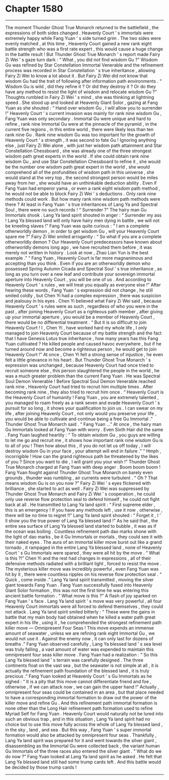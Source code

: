 
# Chapter 1580


---

The moment Thunder Ghost True Monarch returned to the battlefield , the expressions of both sides changed .
Heavenly Court ’ s immortals were extremely happy while Fang Yuan ’ s side turned grim .
The two sides were evenly matched , at this time , Heavenly Court gained a new rank eight battle strength who was a first rate expert , this would cause a huge change in the battle result !
But Thunder Ghost True Monarch ’ s report made Fairy Zi Wei ’ s gaze turn dark : “ What , you did not find wisdom Gu ?”
Wisdom Gu was refined by Star Constellation Immortal Venerable and the refinement process was recorded in Star Constellation ’ s true inheritance , allowing Fairy Zi Wei to know a lot about it . But Fairy Zi Wei did not know that wisdom Gu had the trait of following after information path environments .
“ Wisdom Gu is wild , did they refine it ? Or did they destroy it ? Or do they have any method to resist the light of wisdom and relocate wisdom Gu ?”
Thoughts rumbled in Fairy Zi Wei ’ s mind , she was thinking at lightning speed .
She stood up and looked at Heavenly Giant Solor , gazing at Fang Yuan as she shouted : “ Hand over wisdom Gu , I will allow you to surrender !”
Heavenly Court ’ s current invasion was mainly for rank nine wisdom Gu , Fang Yuan was only secondary .
Immortal Gu were unique and hard to refine , rank nine Immortal Gu were at the pinnacle of the pyramid , in the current five regions , in this entire world , there were likely less than ten rank nine Gu .
Rank nine wisdom Gu was too important for the growth of Heavenly Court ’ s strength , it was second to fate Gu ! Ignoring anything else , just Fairy Zi Wei alone , with just her wisdom path attainment and Star Constellation Chessboard , she was already one of the three strongest wisdom path great experts in the world .
If she could obtain rank nine wisdom Gu , and use Star Constellation Chessboard to refine it , she would be the number one wisdom path great expert in the world , she would comprehend all of the profundities of wisdom path in this universe , she would stand at the very top , the second strongest person would be miles away from her , she would have an unthinkable deduction ability .
Even if Fang Yuan had emperor yama , or even a rank eight wisdom path method , he would not be able to block Fairy Zi Wei ’ s deductions . Only rank nine methods could work .
But how many rank nine wisdom path methods were there ? At least in Fang Yuan ’ s true inheritances of Lang Ya and Spectral Soul , there were no such records !
“ Surrender ?” The hairy man Gu Immortals shook .
Lang Ya land spirit shouted in anger : “ Surrender my ass ! Lang Ya blessed land will only have hairy men dying in battle , we will not be kneeling slaves !”
Fang Yuan was quite curious : “ I am a complete otherworldly demon , in order to get wisdom Gu , will your Heavenly Court spare me ?”
Fairy Zi Wei smiled arrogantly : “ So what if you are a complete otherworldly demon ? Our Heavenly Court predecessors have known about otherworldly demons long ago , we have recruited them before , it was merely not written in history . Look at now , Zhao Lian Yun is the best example .”
“ Fang Yuan , Heavenly Court is far more magnanimous and accepting than you think . Even if you are an otherworldly demon who possessed Spring Autumn Cicada and Spectral Soul ’ s true inheritance , as long as you turn over a new leaf and contribute your sovereign immortal aperture into Heavenly Court , you will be one of us . And according to Heavenly Court ’ s rules , we will treat you equally as everyone else !”
After hearing these words , Fang Yuan ’ s expression did not change , he still smiled coldly , but Chen Yi had a complex expression , there was suspicion and jealousy in his eyes .
Chen Yi believed what Fairy Zi Wei said , because Heavenly Court ’ s rules were as such , regardless of who you were in the past , after joining Heavenly Court as a righteous path member , after giving up your immortal aperture , you would be a member of Heavenly Court , there would be no differential treatment .
“ But it is so difficult to join Heavenly Court ! I , Chen Yi , have worked hard my whole life , I only managed to join Heavenly Court because of my battle strength and the fact that I have Genesis Lotus true inheritance , how many years has this Fang Yuan cultivated ? He killed people and caused havoc everywhere , but if he turned around now and become a righteous person , he would get to join Heavenly Court !”
At once , Chen Yi felt a strong sense of injustice , he even felt a little grievance in his heart .
But Thunder Ghost True Monarch ’ s expression was unchanged , because Heavenly Court had once tried to recruit someone else , this person slaughtered the people in the world , he was a much greater problem than the current Fang Yuan .
He was Spectral Soul Demon Venerable !
Before Spectral Soul Demon Venerable reached rank nine , Heavenly Court had tried to recruit him multiple times . After becoming rank nine , they also tried to recruit him once .
“ Heavenly Court is the Heavenly Court of humanity ! Fang Yuan , you are extremely talented , you managed to roam freely as a rank seven and evade Heavenly Court ’ s pursuit for so long , it shows your qualification to join us . I can swear on my life , after joining Heavenly Court , not only would you preserve your life , you would be able to cultivate and continue being a free Gu Immortal .” Thunder Ghost True Monarch said .
“ Fang Yuan …” At once , the hairy man Gu Immortals looked at Fang Yuan with worry .
Even Sixth Hair did the same .
Fang Yuan laughed heartily : “ To obtain wisdom Gu , you guys are willing to let me go and recruit me , it shows how important rank nine wisdom Gu is to all of you ! Then how about this , if you do not let us off today , I will destroy wisdom Gu in your face , your attempt will end in failure .”
“ Hmph , incorrigible ! How can the grand righteous path be threatened by the likes of you ? Since you want to die , I will grant you your wish !” Thunder Ghost True Monarch charged at Fang Yuan with deep anger .
Boom boom boom !
Fang Yuan fought against Thunder Ghost True Monarch on barely even grounds , thunder was rumbling , air currents were turbulent .
“ Oh ? That means wisdom Gu is on you now ?” Fairy Zi Wei ’ s eyes flickered with brilliance , she started to act as well .
Fairy Zi Wei was suppressed by Thunder Ghost True Monarch and Fairy Zi Wei ’ s cooperation , he could only use reverse flow protection seal to defend himself , he could not fight back at all .
He transmitted to Lang Ya land spirit : “ First supreme elder , this is an emergency ! If you have any methods left , use it now , otherwise , there will be no time to regret !!”
Lang Ya land spirit shouted : “ Forget it , I ’ ll show you the true power of Lang Ya blessed land !”
As he said that , the entire sea surface of Lang Ya blessed land started to bubble , it was as if the ocean was boiling .
Countless refinement path dao marks shone with the light of dao marks , be it Gu Immortals or mortals , they could see it with their naked eyes .
The aura of an immortal killer move burst out like a grand tornado , it rampaged in the entire Lang Ya blessed land , none of Heavenly Court ’ s Gu Immortals were spared , they were all hit by the move .
“ What is this ?!” Chen Yi and the rest had changes in expressions , all of their defensive methods radiated with a brilliant light , forced to resist the move .
The mysterious killer move was incredibly powerful , even Fang Yuan was hit by it , there were countless ripples on his reverse flow protection seal .
“ Quick , come inside .” Lang Ya land spirit transmitted , moving the silver giant towards Fang Yuan .
Fang Yuan successfully fused into Heavenly Giant Solor formation , this was not the first time he was entering this ancient battle formation .
“ What move is this ?” A flash of joy sparked on Fang Yuan ’ s face .
Lang Ya land spirit ’ s move was very powerful , all four Heavenly Court immortals were all forced to defend themselves , they could not attack .
Lang Ya land spirit smiled bitterly : “ These were the gains in battle that my main body had obtained when he killed a water path great expert in his life , using it , he comprehended the strongest refinement path killer move — Omnipresent Four Seas ! This move expends an immense amount of seawater , unless we are refining rank eight Immortal Gu , we would not use it . Against the enemy now , it can only last for dozens of breaths .”
Fang Yuan observed carefully , Lang Ya blessed land ’ s sea level was truly falling , a vast amount of water was expended to maintain this omnipresent four seas killer move .
Fang Yuan had a realization : “ So this Lang Ya blessed land ’ s terrain was carefully designed . The three continents float on the vast sea , but the seawater is not simple at all , it is actually the refinement path foundation of the blessed land , it is truly precious .”
Fang Yuan looked at Heavenly Court ’ s Gu Immortals as he sighed : “ It is a pity that this move cannot differentiate friend and foe , otherwise , if we can attack now , we can gain the upper hand !”
Actually , omnipresent four seas could be contained in an area , but that place needed to have a corresponding immortal formation to draw out the power of the killer move and refine Gu .
And this refinement path immortal formation is none other than the Long Hair refinement path formation used to refine Myriad Self for Fang Yuan .
Heavenly Court would naturally not be lured into such an obvious trap , and in this situation , Lang Ya land spirit had no choice but to use this move fully across the whole of Lang Ya blessed land , in the sky , land , and sea .
But this way , Fang Yuan ’ s super immortal formation would also be attacked by omnipresent four seas . Thankfully , Lang Ya land spirit was prepared for it and went towards the silver giant , disassembling as the Immortal Gu were collected back , the variant human Gu Immortals of the three races also entered the silver giant .
“ What do we do now ?” Fang Yuan looked at Lang Ya land spirit as he asked .
He felt that Lang Ya blessed land still had some trump cards left .
And this battle would be decided by those trump cards !

---

